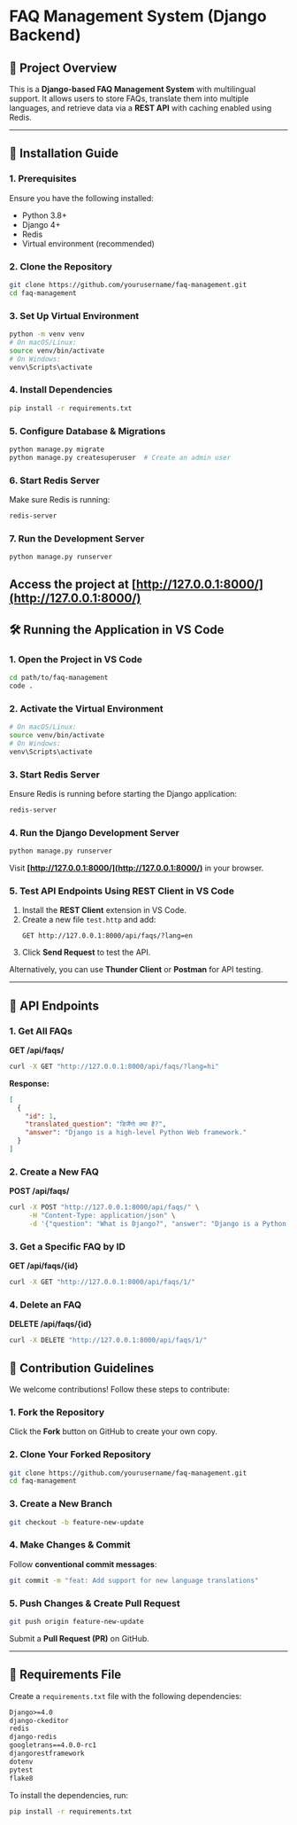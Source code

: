 # FAQ Management System (Django Backend)

## 📌 Project Overview

This is a **Django-based FAQ Management System** with multilingual support. It allows users to store FAQs, translate them into multiple languages, and retrieve data via a **REST API** with caching enabled using Redis.

---

## 🚀 Installation Guide

### **1. Prerequisites**

Ensure you have the following installed:

- Python 3.8+
- Django 4+
- Redis
- Virtual environment (recommended)

### **2. Clone the Repository**
```sh
git clone https://github.com/yourusername/faq-management.git
cd faq-management
```

### **3. Set Up Virtual Environment**
```sh
python -m venv venv
# On macOS/Linux:
source venv/bin/activate
# On Windows:
venv\Scripts\activate
```

### **4. Install Dependencies**
```sh
pip install -r requirements.txt
```

### **5. Configure Database & Migrations**
```sh
python manage.py migrate
python manage.py createsuperuser  # Create an admin user
```

### **6. Start Redis Server**
Make sure Redis is running:
```sh
redis-server
```

### **7. Run the Development Server**
```sh
python manage.py runserver
```

Access the project at **[http://127.0.0.1:8000/](http://127.0.0.1:8000/)**
---

## 🛠️ Running the Application in VS Code
### **1. Open the Project in VS Code**
```sh
cd path/to/faq-management
code .
```

### **2. Activate the Virtual Environment**
```sh
# On macOS/Linux:
source venv/bin/activate  
# On Windows:
venv\Scripts\activate
```

### **3. Start Redis Server**
Ensure Redis is running before starting the Django application:
```sh
redis-server
```

### **4. Run the Django Development Server**
```sh
python manage.py runserver
```

Visit **[http://127.0.0.1:8000/](http://127.0.0.1:8000/)** in your browser.

### **5. Test API Endpoints Using REST Client in VS Code**
1. Install the **REST Client** extension in VS Code.
2. Create a new file `test.http` and add:
   ```http
   GET http://127.0.0.1:8000/api/faqs/?lang=en
   ```
3. Click **Send Request** to test the API.

Alternatively, you can use **Thunder Client** or **Postman** for API testing.

---

## 📌 API Endpoints
### **1. Get All FAQs**
**GET /api/faqs/**
```sh
curl -X GET "http://127.0.0.1:8000/api/faqs/?lang=hi"
```

**Response:**
```json
[
  {
    "id": 1,
    "translated_question": "डिजैंगो क्या है?",
    "answer": "Django is a high-level Python Web framework."
  }
]
```

### **2. Create a New FAQ**
**POST /api/faqs/**
```sh
curl -X POST "http://127.0.0.1:8000/api/faqs/" \
     -H "Content-Type: application/json" \
     -d '{"question": "What is Django?", "answer": "Django is a Python framework", "language": "en"}'
```

### **3. Get a Specific FAQ by ID**
**GET /api/faqs/{id}**
```sh
curl -X GET "http://127.0.0.1:8000/api/faqs/1/"
```

### **4. Delete an FAQ**
**DELETE /api/faqs/{id}**
```sh
curl -X DELETE "http://127.0.0.1:8000/api/faqs/1/"
```

## 👥 Contribution Guidelines
We welcome contributions! Follow these steps to contribute:

### **1. Fork the Repository**
Click the **Fork** button on GitHub to create your own copy.

### **2. Clone Your Forked Repository**
```sh
git clone https://github.com/yourusername/faq-management.git
cd faq-management
```

### **3. Create a New Branch**
```sh
git checkout -b feature-new-update
```

### **4. Make Changes & Commit**
Follow **conventional commit messages**:
```sh
git commit -m "feat: Add support for new language translations"
```

### **5. Push Changes & Create Pull Request**
```sh
git push origin feature-new-update
```

Submit a **Pull Request (PR)** on GitHub.

---



## 📄 Requirements File
Create a `requirements.txt` file with the following dependencies:
```txt
Django>=4.0
django-ckeditor
redis
django-redis
googletrans==4.0.0-rc1
djangorestframework
dotenv
pytest
flake8
```
To install the dependencies, run:
```sh
pip install -r requirements.txt